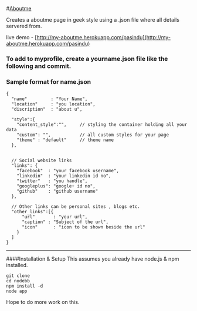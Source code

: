 
#[Aboutme](https://github.com/pasindud/myprofile) 

Creates a aboutme page in geek style using a .json file where all details servered from.

live demo - [http://my-aboutme.herokuapp.com/pasindu](http://my-aboutme.herokuapp.com/pasindu)



### To add to myprofile, create a yourname.json file like the following and commit.

### Sample format for name.json 

```
{
  "name" 		 : "Your Name",
  "location"     : "you location",
  "discription"  : "about u",		
 
  "style":{
  	"content_style":"",  	// styling the container holding all your data
  	"custom": "",  			// all custom styles for your page
    "theme" : "default" 	// theme name		
  },

	
  // Social website links	
  "links": {
    "facebook"	: "your facebook username",
    "linkedin"	: "your linkedin id no",
    "twitter" 	: "you handle",
    "googleplus": "google+ id no",
    "github" 	: "github username"
  },

  // Other links can be personal sites , blogs etc.
  "other_links":[{
	  "url"		  : "your url",
	  "caption"	: "Subject of the url",
	  "icon"	  : "icon to be shown beside the url" 
	}
  ]
}

```

***


####Installation & Setup
This assumes you already have node.js & npm installed.
```
git clone 
cd nodebb
npm install -d
node app
```

Hope to do more work on this.
